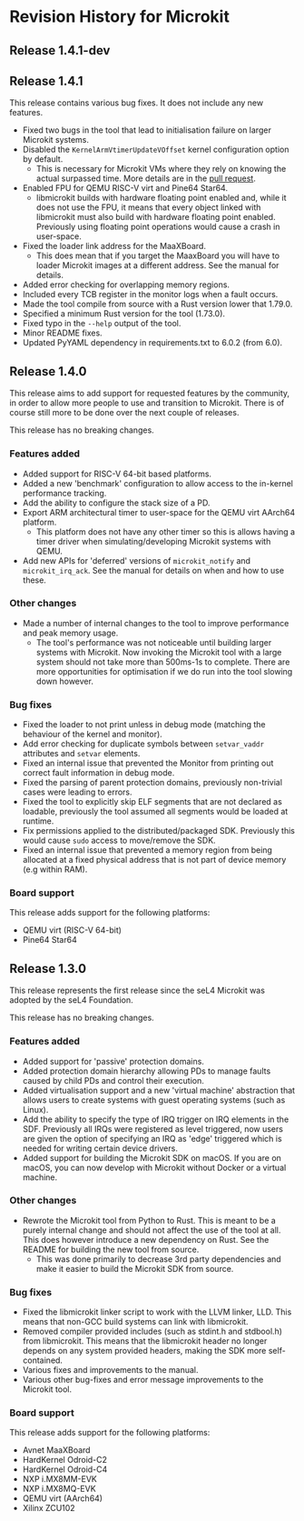 # Revision History for Microkit

## Release 1.4.1-dev

## Release 1.4.1

This release contains various bug fixes. It does not include any new features.

* Fixed two bugs in the tool that lead to initialisation failure on larger Microkit systems.
* Disabled the `KernelArmVtimerUpdateVOffset` kernel configuration option by default.
  * This is necessary for Microkit VMs where they rely on knowing the actual surpassed time.
    More details are in the [pull request](https://github.com/seL4/microkit/pull/202).
* Enabled FPU for QEMU RISC-V virt and Pine64 Star64.
  * libmicrokit builds with hardware floating point enabled and, while it does not use the FPU,
    it means that every object linked with libmicrokit must also build with hardware floating
    point enabled. Previously using floating point operations would cause a crash in user-space.
* Fixed the loader link address for the MaaXBoard.
  * This does mean that if you target the MaaxBoard you will have to loader Microkit images at
    a different address. See the manual for details.
* Added error checking for overlapping memory regions.
* Included every TCB register in the monitor logs when a fault occurs.
* Made the tool compile from source with a Rust version lower that 1.79.0.
* Specified a minimum Rust version for the tool (1.73.0).
* Fixed typo in the `--help` output of the tool.
* Minor README fixes.
* Updated PyYAML dependency in requirements.txt to 6.0.2 (from 6.0).

## Release 1.4.0

This release aims to add support for requested features by the community, in order to
allow more people to use and transition to Microkit. There is of course still more to
be done over the next couple of releases.

This release has no breaking changes.

### Features added

* Added support for RISC-V 64-bit based platforms.
* Added a new 'benchmark' configuration to allow access to the in-kernel
  performance tracking.
* Add the ability to configure the stack size of a PD.
* Export ARM architectural timer to user-space for the QEMU virt AArch64 platform.
  * This platform does not have any other timer so this is allows having a timer
    driver when simulating/developing Microkit systems with QEMU.
* Add new APIs for 'deferred' versions of `microkit_notify` and `microkit_irq_ack`.
  See the manual for details on when and how to use these.

### Other changes

* Made a number of internal changes to the tool to improve performance and peak memory
  usage.
    * The tool's performance was not noticeable until building larger systems with Microkit.
      Now invoking the Microkit tool with a large system should not take more than 500ms-1s to
      complete. There are more opportunities for optimisation if we do run into the tool slowing
      down however.

### Bug fixes

* Fixed the loader to not print unless in debug mode (matching the behaviour of
  the kernel and monitor).
* Add error checking for duplicate symbols between `setvar_vaddr` attributes and
  `setvar` elements.
* Fixed an internal issue that prevented the Monitor from printing out correct fault
  information in debug mode.
* Fixed the parsing of parent protection domains, previously non-trivial cases were
  leading to errors.
* Fixed the tool to explicitly skip ELF segments that are not declared as loadable,
  previously the tool assumed all segments would be loaded at runtime.
* Fix permissions applied to the distributed/packaged SDK. Previously this would cause
  `sudo` access to move/remove the SDK.
* Fixed an internal issue that prevented a memory region from being allocated at a fixed
  physical address that is not part of device memory (e.g within RAM).

### Board support

This release adds support for the following platforms:

* QEMU virt (RISC-V 64-bit)
* Pine64 Star64

## Release 1.3.0

This release represents the first release since the seL4 Microkit was adopted by the
seL4 Foundation.

This release has no breaking changes.

### Features added

* Added support for 'passive' protection domains.
* Added protection domain hierarchy allowing PDs to manage faults caused by child PDs
  and control their execution.
* Added virtualisation support and a new 'virtual machine' abstraction that allows
  users to create systems with guest operating systems (such as Linux).
* Add the ability to specify the type of IRQ trigger on IRQ elements in the SDF. Previously
  all IRQs were registered as level triggered, now users are given the option of specifying
  an IRQ as 'edge' triggered which is needed for writing certain device drivers.
* Added support for building the Microkit SDK on macOS. If you are on macOS, you can now develop
  with Microkit without Docker or a virtual machine.

### Other changes

* Rewrote the Microkit tool from Python to Rust. This is meant to be a purely internal
  change and should not affect the use of the tool at all. This does however introduce
  a new dependency on Rust. See the README for building the new tool from source.
    * This was done primarily to decrease 3rd party dependencies and make it easier to build
      the Microkit SDK from source.

### Bug fixes

* Fixed the libmicrokit linker script to work with the LLVM linker, LLD. This means that non-GCC
  build systems can link with libmicrokit.
* Removed compiler provided includes (such as stdint.h and stdbool.h) from libmicrokit. This means
  that the libmicrokit header no longer depends on any system provided headers, making the SDK
  more self-contained.
* Various fixes and improvements to the manual.
* Various other bug-fixes and error message improvements to the Microkit tool.

### Board support

This release adds support for the following platforms:

* Avnet MaaXBoard
* HardKernel Odroid-C2
* HardKernel Odroid-C4
* NXP i.MX8MM-EVK
* NXP i.MX8MQ-EVK
* QEMU virt (AArch64)
* Xilinx ZCU102
